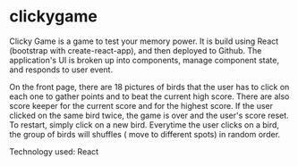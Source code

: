 # clickygame
Clicky Game is a game to test your memory power. It is build using React (bootstrap with create-react-app), and then deployed to Github. 
The application's UI is broken up into components, manage component state, and responds to user event.

On the front page, there are 18 pictures of birds that the user has to click on each one to gather points and to beat the current high 
score. There are also score keeper for the current score and for the highest score. If the user clicked on the same bird twice, the game
is over and the user's score reset. To restart, simply click on a new bird. Everytime the user clicks on a bird, the group of birds will
shuffles ( move to different spots) in random order.


Technology used:
React
